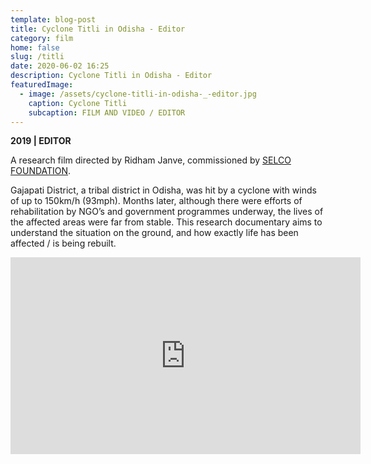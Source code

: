 ```yaml
---
template: blog-post
title: Cyclone Titli in Odisha - Editor
category: film
home: false
slug: /titli
date: 2020-06-02 16:25
description: Cyclone Titli in Odisha - Editor
featuredImage:
  - image: /assets/cyclone-titli-in-odisha-_-editor.jpg
    caption: Cyclone Titli
    subcaption: FILM AND VIDEO / EDITOR
---
```

**2019 | EDITOR**

A research film directed by Ridham Janve, commissioned by [SELCO FOUNDATION](http://www.selcofoundation.org/). 

Gajapati District, a tribal district in Odisha, was hit by a cyclone with winds of up to 150km/h (93mph). Months later, although there were efforts of rehabilitation by NGO’s and government programmes underway, the lives of the affected areas were far from stable. This research documentary aims to understand the situation on the ground, and how exactly life has been affected / is being rebuilt. 

<iframe width="560" height="315" src="https://www.youtube.com/embed/YHCjRb-Zk1k" frameborder="0" allow="accelerometer; autoplay; encrypted-media; gyroscope; picture-in-picture" allowfullscreen></iframe>